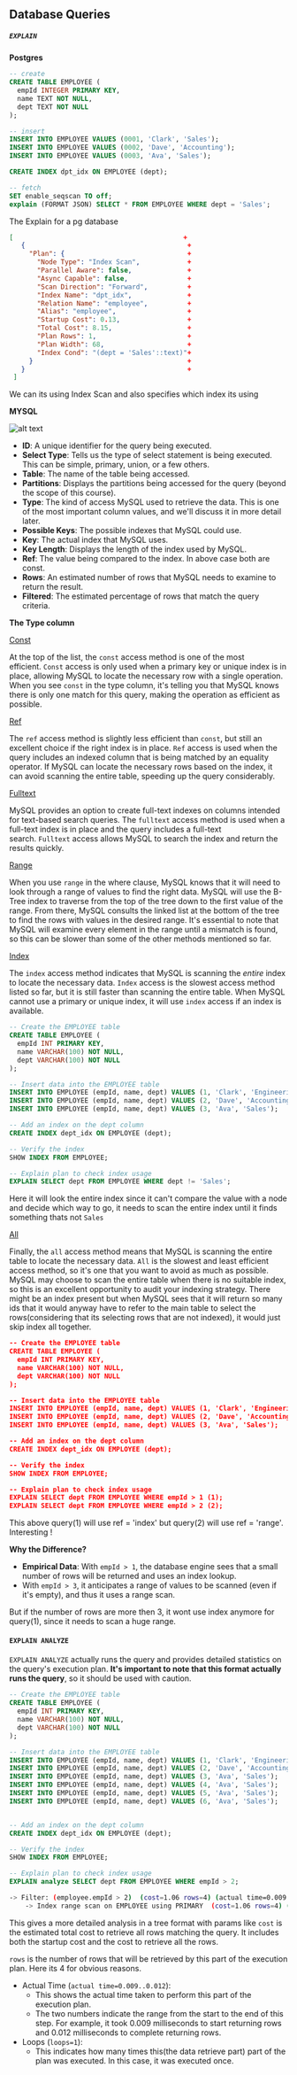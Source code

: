 ## Database Queries

##### `EXPLAIN` 

**Postgres**

```sql
-- create
CREATE TABLE EMPLOYEE (
  empId INTEGER PRIMARY KEY,
  name TEXT NOT NULL,
  dept TEXT NOT NULL
);

-- insert
INSERT INTO EMPLOYEE VALUES (0001, 'Clark', 'Sales');
INSERT INTO EMPLOYEE VALUES (0002, 'Dave', 'Accounting');
INSERT INTO EMPLOYEE VALUES (0003, 'Ava', 'Sales');

CREATE INDEX dpt_idx ON EMPLOYEE (dept);

-- fetch 
SET enable_seqscan TO off;
explain (FORMAT JSON) SELECT * FROM EMPLOYEE WHERE dept = 'Sales';
```

The Explain for a pg database
```json
[                                           +
   {                                         +
     "Plan": {                               +
       "Node Type": "Index Scan",            +
       "Parallel Aware": false,              +
       "Async Capable": false,               +
       "Scan Direction": "Forward",          +
       "Index Name": "dpt_idx",              +
       "Relation Name": "employee",          +
       "Alias": "employee",                  +
       "Startup Cost": 0.13,                 +
       "Total Cost": 8.15,                   +
       "Plan Rows": 1,                       +
       "Plan Width": 68,                     +
       "Index Cond": "(dept = 'Sales'::text)"+
     }                                       +
   }                                         +
 ]
```

We can its using Index Scan and also specifies which index its using

**MYSQL**

![alt text](/resources/Screenshot%202024-05-30%20at%208.27.11%20PM.png)

- **ID**: A unique identifier for the query being executed.
- **Select Type**: Tells us the type of select statement is being executed. This can be simple, primary, union, or a few others.
- **Table**: The name of the table being accessed.
- **Partitions**: Displays the partitions being accessed for the query (beyond the scope of this course).
- **Type**: The kind of access MySQL used to retrieve the data. This is one of the most important column values, and we'll discuss it in more detail later.
- **Possible Keys**: The possible indexes that MySQL could use.
- **Key**: The actual index that MySQL uses.
- **Key Length**: Displays the length of the index used by MySQL.
- **Ref**: The value being compared to the index. In above case both are const.
- **Rows**: An estimated number of rows that MySQL needs to examine to return the result.
- **Filtered**: The estimated percentage of rows that match the query criteria.


**The Type column**

[Const](https://planetscale.com/learn/courses/mysql-for-developers/queries/explain-access-types?autoplay=1#const)

At the top of the list, the `const` access method is one of the most efficient. `Const` access is only used when a primary key or unique index is in place, allowing MySQL to locate the necessary row with a single operation. When you see `const` in the type column, it's telling you that MySQL knows there is only one match for this query, making the operation as efficient as possible.

[Ref](https://planetscale.com/learn/courses/mysql-for-developers/queries/explain-access-types?autoplay=1#ref)

The `ref` access method is slightly less efficient than `const`, but still an excellent choice if the right index is in place. `Ref` access is used when the query includes an indexed column that is being matched by an equality operator. If MySQL can locate the necessary rows based on the index, it can avoid scanning the entire table, speeding up the query considerably.

[Fulltext](https://planetscale.com/learn/courses/mysql-for-developers/queries/explain-access-types?autoplay=1#fulltext)

MySQL provides an option to create full-text indexes on columns intended for text-based search queries. The `fulltext` access method is used when a full-text index is in place and the query includes a full-text search. `Fulltext` access allows MySQL to search the index and return the results quickly.

[Range](https://planetscale.com/learn/courses/mysql-for-developers/queries/explain-access-types?autoplay=1#range)

When you use `range` in the where clause, MySQL knows that it will need to look through a range of values to find the right data. MySQL will use the B-Tree index to traverse from the top of the tree down to the first value of the range. From there, MySQL consults the linked list at the bottom of the tree to find the rows with values in the desired range. It's essential to note that MySQL will examine every element in the range until a mismatch is found, so this can be slower than some of the other methods mentioned so far.

[Index](https://planetscale.com/learn/courses/mysql-for-developers/queries/explain-access-types?autoplay=1#index)

The `index` access method indicates that MySQL is scanning the _entire_ index to locate the necessary data. `Index` access is the slowest access method listed so far, but it is still faster than scanning the entire table. When MySQL cannot use a primary or unique index, it will use `index` access if an index is available.

```sql
-- Create the EMPLOYEE table
CREATE TABLE EMPLOYEE (
  empId INT PRIMARY KEY,
  name VARCHAR(100) NOT NULL,
  dept VARCHAR(100) NOT NULL
);

-- Insert data into the EMPLOYEE table
INSERT INTO EMPLOYEE (empId, name, dept) VALUES (1, 'Clark', 'Engineering');
INSERT INTO EMPLOYEE (empId, name, dept) VALUES (2, 'Dave', 'Accounting');
INSERT INTO EMPLOYEE (empId, name, dept) VALUES (3, 'Ava', 'Sales');

-- Add an index on the dept column
CREATE INDEX dept_idx ON EMPLOYEE (dept);

-- Verify the index
SHOW INDEX FROM EMPLOYEE;

-- Explain plan to check index usage
EXPLAIN SELECT dept FROM EMPLOYEE WHERE dept != 'Sales';
```

Here it will look the entire index since it can't compare the value with a node and decide which way to go, it needs to scan the entire index until it finds something thats not `Sales` 

[All](https://planetscale.com/learn/courses/mysql-for-developers/queries/explain-access-types?autoplay=1#all)

Finally, the `all` access method means that MySQL is scanning the entire table to locate the necessary data. `All` is the slowest and least efficient access method, so it's one that you want to avoid as much as possible. MySQL may choose to scan the entire table when there is no suitable index, so this is an excellent opportunity to audit your indexing strategy. There might be an index present but when MySQL sees that it will return so many ids that it would anyway have to refer to the main table to select the rows(considering that its selecting rows that are not indexed), it would just skip index all together. 

```json
-- Create the EMPLOYEE table
CREATE TABLE EMPLOYEE (
  empId INT PRIMARY KEY,
  name VARCHAR(100) NOT NULL,
  dept VARCHAR(100) NOT NULL
);

-- Insert data into the EMPLOYEE table
INSERT INTO EMPLOYEE (empId, name, dept) VALUES (1, 'Clark', 'Engineering');
INSERT INTO EMPLOYEE (empId, name, dept) VALUES (2, 'Dave', 'Accounting');
INSERT INTO EMPLOYEE (empId, name, dept) VALUES (3, 'Ava', 'Sales');

-- Add an index on the dept column
CREATE INDEX dept_idx ON EMPLOYEE (dept);

-- Verify the index
SHOW INDEX FROM EMPLOYEE;

-- Explain plan to check index usage
EXPLAIN SELECT dept FROM EMPLOYEE WHERE empId > 1 (1);
EXPLAIN SELECT dept FROM EMPLOYEE WHERE empId > 2 (2);
```

This above query(1) will use ref = 'index' but query(2) will use ref = 'range'. Interesting !

**Why the Difference?**
- **Empirical Data**: With `empId > 1`, the database engine sees that a small number of rows will be returned and uses an index lookup.
- With `empId > 3`, it anticipates a range of values to be scanned (even if it's empty), and thus it uses a range scan.

But if the number of rows are more then 3, it wont use index anymore for query(1), since it needs to scan a huge range.

#### `EXPLAIN ANALYZE`

`EXPLAIN ANALYZE` actually runs the query and provides detailed statistics on the query's execution plan. **It's important to note that this format actually runs the query**, so it should be used with caution.

```sql
-- Create the EMPLOYEE table
CREATE TABLE EMPLOYEE (
  empId INT PRIMARY KEY,
  name VARCHAR(100) NOT NULL,
  dept VARCHAR(100) NOT NULL
);

-- Insert data into the EMPLOYEE table
INSERT INTO EMPLOYEE (empId, name, dept) VALUES (1, 'Clark', 'Engineering');
INSERT INTO EMPLOYEE (empId, name, dept) VALUES (2, 'Dave', 'Accounting');
INSERT INTO EMPLOYEE (empId, name, dept) VALUES (3, 'Ava', 'Sales');
INSERT INTO EMPLOYEE (empId, name, dept) VALUES (4, 'Ava', 'Sales');
INSERT INTO EMPLOYEE (empId, name, dept) VALUES (5, 'Ava', 'Sales');
INSERT INTO EMPLOYEE (empId, name, dept) VALUES (6, 'Ava', 'Sales');


-- Add an index on the dept column
CREATE INDEX dept_idx ON EMPLOYEE (dept);

-- Verify the index
SHOW INDEX FROM EMPLOYEE;

-- Explain plan to check index usage
EXPLAIN analyze SELECT dept FROM EMPLOYEE WHERE empId > 2;

```

```bash
-> Filter: (employee.empId > 2)  (cost=1.06 rows=4) (actual time=0.009..0.012 rows=4 loops=1)
    -> Index range scan on EMPLOYEE using PRIMARY  (cost=1.06 rows=4) (actual time=0.009..0.011 rows=4 loops=1)

```

This gives a more detailed analysis in a tree format with params like 
`cost` is the estimated total cost to retrieve all rows matching the query. It includes both the startup cost and the cost to retrieve all the rows.

`rows` is the number of rows that will be retrieved by this part of the execution plan. Here its 4 for obvious reasons. 

- Actual Time (`actual time=0.009..0.012`):
    - This shows the actual time taken to perform this part of the execution plan.
    - The two numbers indicate the range from the start to the end of this step. For example, it took 0.009 milliseconds to start returning rows and 0.012 milliseconds to complete returning rows.
- Loops (`loops=1`):
    - This indicates how many times this(the data retrieve part) part of the plan was executed. In this case, it was executed once.

